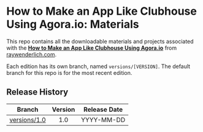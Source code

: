 # How to Make an App Like Clubhouse Using Agora.io: Materials


This repo contains all the downloadable materials and projects associated with the **[How to Make an App Like Clubhouse Using Agora.io](https://www.raywenderlich.com/library)** from [raywenderlich.com](https://www.raywenderlich.com).

Each edition has its own branch, named `versions/[VERSION]`. The default branch for this repo is for the most recent edition.

## Release History

| Branch                                                                                  | Version | Release Date |
| --------------------------------------------------------------------------------------- |:-------:|:------------:|
| [versions/1.0](https://github.com/raywenderlich/video-club-materials/tree/versions/1.0) | 1.0     | YYYY-MM-DD   |
